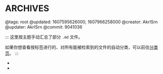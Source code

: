 # ARCHIVES

@tags: root
@updated: 1607595626000, 1607966258000
@creator: AkrISrn
@updater: AkrISrn
@commit: 9041036

:::
这里按主题手动汇总了部分 `.md` 文件。

如果你想查看按标签进行的、对所有能被检索到的文件的自动分类，可以前往[分类页](/categories.md "#")。
:::

- [](/docs/compile.md "#")
- [](/docs/config.md "#")
